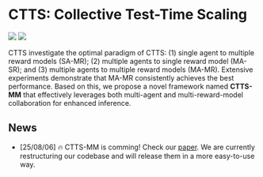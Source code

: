 # CTTS: Collective Test-Time Scaling

<a href='https://github.com/magent4aci/CTTS-MM'><img src='https://img.shields.io/badge/Project-Page-Green'></a>
<a href='https://arxiv.org/abs/2508.03333'><img src='https://img.shields.io/badge/Paper-Arxiv-red'></a>

CTTS investigate the optimal paradigm of CTTS: (1) single agent to multiple reward models (SA-MR); (2) multiple agents to single reward model (MA-SR); and (3) multiple agents to multiple reward models (MA-MR). Extensive experiments demonstrate that MA-MR consistently achieves the best performance. Based on this, we propose a novel framework named __CTTS-MM__ that effectively leverages both multi-agent and multi-reward-model collaboration for enhanced inference.


## News
- [25/08/06] 🔥 CTTS-MM is comming! Check our [paper](https://arxiv.org/abs/2508.03333). We are currently restructuring our codebase and will release them in a more easy-to-use way. 